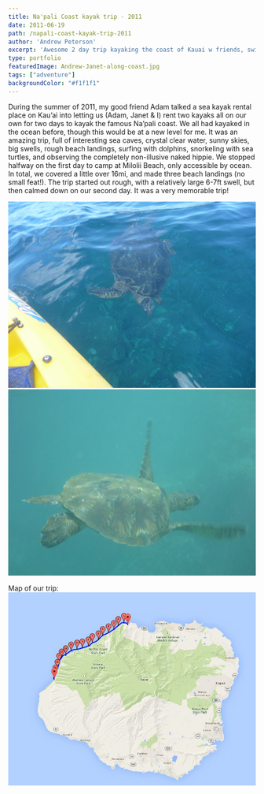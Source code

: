 ```yaml
---
title: Na'pali Coast kayak trip - 2011
date: 2011-06-19
path: /napali-coast-kayak-trip-2011
author: 'Andrew Peterson'
excerpt: 'Awesome 2 day trip kayaking the coast of Kauai w friends, swimming w Turtles.'
type: portfolio
featuredImage: Andrew-Janet-along-coast.jpg
tags: ["adventure"]
backgroundColor: "#f1f1f1"
---
```

During the summer of 2011, my good friend Adam talked a sea kayak rental place on Kau’ai into letting us (Adam, Janet &amp; I) rent two kayaks all on our own for two days to kayak the famous Na’pali coast. We all had kayaked in the ocean before, though this would be at a new level for me. It was an amazing trip, full of interesting sea caves, crystal clear water, sunny skies, big swells, rough beach landings, surfing with dolphins, snorkeling with sea turtles, and observing the completely non-illusive naked hippie. We stopped halfway on the first day to camp at Milolii Beach, only accessible by ocean. In total, we covered a little over 16mi, and made three beach landings (no small feat!). The trip started out rough, with a relatively large 6-7ft swell, but then calmed down on our second day. It was a very memorable trip!

![Sea Turtle greeting us](./Sea-Turtle-beside-kayak.jpg)
![Sea Turtle Underwater](./Sea-Turtle-underwater.jpg)

Map of our trip:
![The route of our 2 day trip](./Napali-Coast-Kayak-Trip.jpg)
